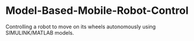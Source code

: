 # Model-Based-Mobile-Robot-Control
Controlling a robot to move on its wheels autonomously using SIMULINK/MATLAB models.
